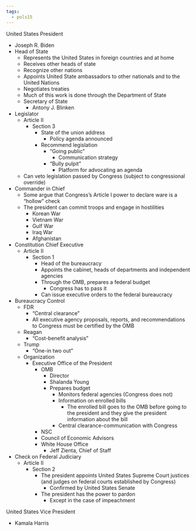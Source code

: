 ```yaml
---
tags:
  - pols15
---
```


United States President

- Joseph R. Biden
- Head of State
  - Represents the United States in foreign countries and at home
  - Receives other heads of state
  - Recognize other nations
  - Appoints United State ambassadors to other nationals and to the United Nations
  - Negotiates treaties
  - Much of this work is done through the Department of State
  - Secretary of State
    - Antony J. Blinken
- Legislator
  - Article II
    - Section 3
      - State of the union address
        - Policy agenda announced
      - Recommend legislation
        - “Going public”
          - Communication strategy
        - “Bully pulpit”
          - Platform for advocating an agenda
  - Can veto legislation passed by Congress (subject to congressional override)
- Commander in Chief
  - Some argue that Congress’s Article I power to declare ware is a “hollow” check
  - The president can commit troops and engage in hostilities
    - Korean War
    - Vietnam War
    - Gulf War
    - Iraq War
    - Afghanistan
- Constitution Chief Executive
  - Article II
    - Section 1
      - Head of the bureaucracy
      - Appoints the cabinet, heads of departments and independent agencies
      - Through the OMB, prepares a federal budget
        - Congress has to pass it
      - Can issue executive orders to the federal bureaucracy
- Bureaucracy Control
  - FDR
    - “Central clearance”
    - All executive agency proposals, reports, and recommendations to Congress must be certified by the OMB
  - Reagan
    - “Cost-benefit analysis”
  - Trump
    - “One-in two out”
  - Organization
    - Executive Office of the President	
      - OMB
        - Director
        - Shalanda Young
        - Prepares budget
          - Monitors federal agencies (Congress does not)
          - Information on enrolled bills
            - The enrolled bill goes to the OMB before going to the president and they give the president information about the bill
          - Central clearance-communication with Congress
      - NSC
      - Council of Economic Advisors
      - White House Office
        - Jeff Zienta, Chief of Staff
- Check on Federal Judiciary
  - Article II
    - Section 2
      - The president appoints United States Supreme Court justices (and judges on federal courts established by Congress)
        - Confirmed by United States Senate
      - The president has the power to pardon
        - Except in the case of impeachment

United States Vice President

- Kamala Harris
